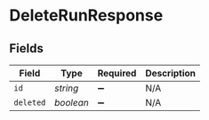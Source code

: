 # DeleteRunResponse


## Fields

| Field              | Type               | Required           | Description        |
| ------------------ | ------------------ | ------------------ | ------------------ |
| `id`               | *string*           | :heavy_minus_sign: | N/A                |
| `deleted`          | *boolean*          | :heavy_minus_sign: | N/A                |